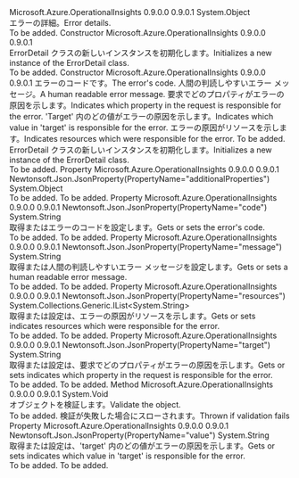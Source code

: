 <Type Name="ErrorDetail" FullName="Microsoft.Azure.OperationalInsights.Models.ErrorDetail">
  <TypeSignature Language="C#" Value="public class ErrorDetail" />
  <TypeSignature Language="ILAsm" Value=".class public auto ansi beforefieldinit ErrorDetail extends System.Object" />
  <TypeSignature Language="DocId" Value="T:Microsoft.Azure.OperationalInsights.Models.ErrorDetail" />
  <TypeSignature Language="VB.NET" Value="Public Class ErrorDetail" />
  <TypeSignature Language="F#" Value="type ErrorDetail = class" />
  <AssemblyInfo>
    <AssemblyName>Microsoft.Azure.OperationalInsights</AssemblyName>
    <AssemblyVersion>0.9.0.0</AssemblyVersion>
    <AssemblyVersion>0.9.0.1</AssemblyVersion>
  </AssemblyInfo>
  <Base>
    <BaseTypeName>System.Object</BaseTypeName>
  </Base>
  <Interfaces />
  <Docs>
    <summary>
            <span data-ttu-id="3a1d4-101">エラーの詳細。</span><span class="sxs-lookup"><span data-stu-id="3a1d4-101">Error details.</span></span>
            </summary>
    <remarks>To be added.</remarks>
  </Docs>
  <Members>
    <Member MemberName=".ctor">
      <MemberSignature Language="C#" Value="public ErrorDetail ();" />
      <MemberSignature Language="ILAsm" Value=".method public hidebysig specialname rtspecialname instance void .ctor() cil managed" />
      <MemberSignature Language="DocId" Value="M:Microsoft.Azure.OperationalInsights.Models.ErrorDetail.#ctor" />
      <MemberSignature Language="VB.NET" Value="Public Sub New ()" />
      <MemberType>Constructor</MemberType>
      <AssemblyInfo>
        <AssemblyName>Microsoft.Azure.OperationalInsights</AssemblyName>
        <AssemblyVersion>0.9.0.0</AssemblyVersion>
        <AssemblyVersion>0.9.0.1</AssemblyVersion>
      </AssemblyInfo>
      <Parameters />
      <Docs>
        <summary>
            <span data-ttu-id="3a1d4-102">ErrorDetail クラスの新しいインスタンスを初期化します。</span><span class="sxs-lookup"><span data-stu-id="3a1d4-102">Initializes a new instance of the ErrorDetail class.</span></span>
            </summary>
        <remarks>To be added.</remarks>
      </Docs>
    </Member>
    <Member MemberName=".ctor">
      <MemberSignature Language="C#" Value="public ErrorDetail (string code, string message, string target = null, string value = null, System.Collections.Generic.IList&lt;string&gt; resources = null, object additionalProperties = null);" />
      <MemberSignature Language="ILAsm" Value=".method public hidebysig specialname rtspecialname instance void .ctor(string code, string message, string target, string value, class System.Collections.Generic.IList`1&lt;string&gt; resources, object additionalProperties) cil managed" />
      <MemberSignature Language="DocId" Value="M:Microsoft.Azure.OperationalInsights.Models.ErrorDetail.#ctor(System.String,System.String,System.String,System.String,System.Collections.Generic.IList{System.String},System.Object)" />
      <MemberSignature Language="VB.NET" Value="Public Sub New (code As String, message As String, Optional target As String = null, Optional value As String = null, Optional resources As IList(Of String) = null, Optional additionalProperties As Object = null)" />
      <MemberSignature Language="F#" Value="new Microsoft.Azure.OperationalInsights.Models.ErrorDetail : string * string * string * string * System.Collections.Generic.IList&lt;string&gt; * obj -&gt; Microsoft.Azure.OperationalInsights.Models.ErrorDetail" Usage="new Microsoft.Azure.OperationalInsights.Models.ErrorDetail (code, message, target, value, resources, additionalProperties)" />
      <MemberType>Constructor</MemberType>
      <AssemblyInfo>
        <AssemblyName>Microsoft.Azure.OperationalInsights</AssemblyName>
        <AssemblyVersion>0.9.0.0</AssemblyVersion>
        <AssemblyVersion>0.9.0.1</AssemblyVersion>
      </AssemblyInfo>
      <Parameters>
        <Parameter Name="code" Type="System.String" />
        <Parameter Name="message" Type="System.String" />
        <Parameter Name="target" Type="System.String" />
        <Parameter Name="value" Type="System.String" />
        <Parameter Name="resources" Type="System.Collections.Generic.IList&lt;System.String&gt;" />
        <Parameter Name="additionalProperties" Type="System.Object" />
      </Parameters>
      <Docs>
        <param name="code"><span data-ttu-id="3a1d4-103">エラーのコードです。</span><span class="sxs-lookup"><span data-stu-id="3a1d4-103">The error's code.</span></span></param>
        <param name="message"><span data-ttu-id="3a1d4-104">人間の判読しやすいエラー メッセージ。</span><span class="sxs-lookup"><span data-stu-id="3a1d4-104">A human readable error message.</span></span></param>
        <param name="target"><span data-ttu-id="3a1d4-105">要求でどのプロパティがエラーの原因を示します。</span><span class="sxs-lookup"><span data-stu-id="3a1d4-105">Indicates which property in the request is responsible for the error.</span></span></param>
        <param name="value"><span data-ttu-id="3a1d4-106">'Target' 内のどの値がエラーの原因を示します。</span><span class="sxs-lookup"><span data-stu-id="3a1d4-106">Indicates which value in 'target' is responsible for the error.</span></span></param>
        <param name="resources"><span data-ttu-id="3a1d4-107">エラーの原因がリソースを示します。</span><span class="sxs-lookup"><span data-stu-id="3a1d4-107">Indicates resources which were responsible for the error.</span></span></param>
        <param name="additionalProperties">To be added.</param>
        <summary>
            <span data-ttu-id="3a1d4-108">ErrorDetail クラスの新しいインスタンスを初期化します。</span><span class="sxs-lookup"><span data-stu-id="3a1d4-108">Initializes a new instance of the ErrorDetail class.</span></span>
            </summary>
        <remarks>To be added.</remarks>
      </Docs>
    </Member>
    <Member MemberName="AdditionalProperties">
      <MemberSignature Language="C#" Value="public object AdditionalProperties { get; set; }" />
      <MemberSignature Language="ILAsm" Value=".property instance object AdditionalProperties" />
      <MemberSignature Language="DocId" Value="P:Microsoft.Azure.OperationalInsights.Models.ErrorDetail.AdditionalProperties" />
      <MemberSignature Language="VB.NET" Value="Public Property AdditionalProperties As Object" />
      <MemberSignature Language="F#" Value="member this.AdditionalProperties : obj with get, set" Usage="Microsoft.Azure.OperationalInsights.Models.ErrorDetail.AdditionalProperties" />
      <MemberType>Property</MemberType>
      <AssemblyInfo>
        <AssemblyName>Microsoft.Azure.OperationalInsights</AssemblyName>
        <AssemblyVersion>0.9.0.0</AssemblyVersion>
        <AssemblyVersion>0.9.0.1</AssemblyVersion>
      </AssemblyInfo>
      <Attributes>
        <Attribute>
          <AttributeName>Newtonsoft.Json.JsonProperty(PropertyName="additionalProperties")</AttributeName>
        </Attribute>
      </Attributes>
      <ReturnValue>
        <ReturnType>System.Object</ReturnType>
      </ReturnValue>
      <Docs>
        <summary />
        <value>To be added.</value>
        <remarks>To be added.</remarks>
      </Docs>
    </Member>
    <Member MemberName="Code">
      <MemberSignature Language="C#" Value="public string Code { get; set; }" />
      <MemberSignature Language="ILAsm" Value=".property instance string Code" />
      <MemberSignature Language="DocId" Value="P:Microsoft.Azure.OperationalInsights.Models.ErrorDetail.Code" />
      <MemberSignature Language="VB.NET" Value="Public Property Code As String" />
      <MemberSignature Language="F#" Value="member this.Code : string with get, set" Usage="Microsoft.Azure.OperationalInsights.Models.ErrorDetail.Code" />
      <MemberType>Property</MemberType>
      <AssemblyInfo>
        <AssemblyName>Microsoft.Azure.OperationalInsights</AssemblyName>
        <AssemblyVersion>0.9.0.0</AssemblyVersion>
        <AssemblyVersion>0.9.0.1</AssemblyVersion>
      </AssemblyInfo>
      <Attributes>
        <Attribute>
          <AttributeName>Newtonsoft.Json.JsonProperty(PropertyName="code")</AttributeName>
        </Attribute>
      </Attributes>
      <ReturnValue>
        <ReturnType>System.String</ReturnType>
      </ReturnValue>
      <Docs>
        <summary>
            <span data-ttu-id="3a1d4-109">取得またはエラーのコードを設定します。</span><span class="sxs-lookup"><span data-stu-id="3a1d4-109">Gets or sets the error's code.</span></span>
            </summary>
        <value>To be added.</value>
        <remarks>To be added.</remarks>
      </Docs>
    </Member>
    <Member MemberName="Message">
      <MemberSignature Language="C#" Value="public string Message { get; set; }" />
      <MemberSignature Language="ILAsm" Value=".property instance string Message" />
      <MemberSignature Language="DocId" Value="P:Microsoft.Azure.OperationalInsights.Models.ErrorDetail.Message" />
      <MemberSignature Language="VB.NET" Value="Public Property Message As String" />
      <MemberSignature Language="F#" Value="member this.Message : string with get, set" Usage="Microsoft.Azure.OperationalInsights.Models.ErrorDetail.Message" />
      <MemberType>Property</MemberType>
      <AssemblyInfo>
        <AssemblyName>Microsoft.Azure.OperationalInsights</AssemblyName>
        <AssemblyVersion>0.9.0.0</AssemblyVersion>
        <AssemblyVersion>0.9.0.1</AssemblyVersion>
      </AssemblyInfo>
      <Attributes>
        <Attribute>
          <AttributeName>Newtonsoft.Json.JsonProperty(PropertyName="message")</AttributeName>
        </Attribute>
      </Attributes>
      <ReturnValue>
        <ReturnType>System.String</ReturnType>
      </ReturnValue>
      <Docs>
        <summary>
            <span data-ttu-id="3a1d4-110">取得または人間の判読しやすいエラー メッセージを設定します。</span><span class="sxs-lookup"><span data-stu-id="3a1d4-110">Gets or sets a human readable error message.</span></span>
            </summary>
        <value>To be added.</value>
        <remarks>To be added.</remarks>
      </Docs>
    </Member>
    <Member MemberName="Resources">
      <MemberSignature Language="C#" Value="public System.Collections.Generic.IList&lt;string&gt; Resources { get; set; }" />
      <MemberSignature Language="ILAsm" Value=".property instance class System.Collections.Generic.IList`1&lt;string&gt; Resources" />
      <MemberSignature Language="DocId" Value="P:Microsoft.Azure.OperationalInsights.Models.ErrorDetail.Resources" />
      <MemberSignature Language="VB.NET" Value="Public Property Resources As IList(Of String)" />
      <MemberSignature Language="F#" Value="member this.Resources : System.Collections.Generic.IList&lt;string&gt; with get, set" Usage="Microsoft.Azure.OperationalInsights.Models.ErrorDetail.Resources" />
      <MemberType>Property</MemberType>
      <AssemblyInfo>
        <AssemblyName>Microsoft.Azure.OperationalInsights</AssemblyName>
        <AssemblyVersion>0.9.0.0</AssemblyVersion>
        <AssemblyVersion>0.9.0.1</AssemblyVersion>
      </AssemblyInfo>
      <Attributes>
        <Attribute>
          <AttributeName>Newtonsoft.Json.JsonProperty(PropertyName="resources")</AttributeName>
        </Attribute>
      </Attributes>
      <ReturnValue>
        <ReturnType>System.Collections.Generic.IList&lt;System.String&gt;</ReturnType>
      </ReturnValue>
      <Docs>
        <summary>
            <span data-ttu-id="3a1d4-111">取得または設定は、エラーの原因がリソースを示します。</span><span class="sxs-lookup"><span data-stu-id="3a1d4-111">Gets or sets indicates resources which were responsible for the error.</span></span>
            </summary>
        <value>To be added.</value>
        <remarks>To be added.</remarks>
      </Docs>
    </Member>
    <Member MemberName="Target">
      <MemberSignature Language="C#" Value="public string Target { get; set; }" />
      <MemberSignature Language="ILAsm" Value=".property instance string Target" />
      <MemberSignature Language="DocId" Value="P:Microsoft.Azure.OperationalInsights.Models.ErrorDetail.Target" />
      <MemberSignature Language="VB.NET" Value="Public Property Target As String" />
      <MemberSignature Language="F#" Value="member this.Target : string with get, set" Usage="Microsoft.Azure.OperationalInsights.Models.ErrorDetail.Target" />
      <MemberType>Property</MemberType>
      <AssemblyInfo>
        <AssemblyName>Microsoft.Azure.OperationalInsights</AssemblyName>
        <AssemblyVersion>0.9.0.0</AssemblyVersion>
        <AssemblyVersion>0.9.0.1</AssemblyVersion>
      </AssemblyInfo>
      <Attributes>
        <Attribute>
          <AttributeName>Newtonsoft.Json.JsonProperty(PropertyName="target")</AttributeName>
        </Attribute>
      </Attributes>
      <ReturnValue>
        <ReturnType>System.String</ReturnType>
      </ReturnValue>
      <Docs>
        <summary>
            <span data-ttu-id="3a1d4-112">取得または設定は、要求でどのプロパティがエラーの原因を示します。</span><span class="sxs-lookup"><span data-stu-id="3a1d4-112">Gets or sets indicates which property in the request is responsible for the error.</span></span>
            </summary>
        <value>To be added.</value>
        <remarks>To be added.</remarks>
      </Docs>
    </Member>
    <Member MemberName="Validate">
      <MemberSignature Language="C#" Value="public virtual void Validate ();" />
      <MemberSignature Language="ILAsm" Value=".method public hidebysig newslot virtual instance void Validate() cil managed" />
      <MemberSignature Language="DocId" Value="M:Microsoft.Azure.OperationalInsights.Models.ErrorDetail.Validate" />
      <MemberSignature Language="VB.NET" Value="Public Overridable Sub Validate ()" />
      <MemberSignature Language="F#" Value="abstract member Validate : unit -&gt; unit&#xA;override this.Validate : unit -&gt; unit" Usage="errorDetail.Validate " />
      <MemberType>Method</MemberType>
      <AssemblyInfo>
        <AssemblyName>Microsoft.Azure.OperationalInsights</AssemblyName>
        <AssemblyVersion>0.9.0.0</AssemblyVersion>
        <AssemblyVersion>0.9.0.1</AssemblyVersion>
      </AssemblyInfo>
      <ReturnValue>
        <ReturnType>System.Void</ReturnType>
      </ReturnValue>
      <Parameters />
      <Docs>
        <summary>
            <span data-ttu-id="3a1d4-113">オブジェクトを検証します。</span><span class="sxs-lookup"><span data-stu-id="3a1d4-113">Validate the object.</span></span>
            </summary>
        <remarks>To be added.</remarks>
        <exception cref="T:Microsoft.Rest.ValidationException">
            <span data-ttu-id="3a1d4-114">検証が失敗した場合にスローされます。</span><span class="sxs-lookup"><span data-stu-id="3a1d4-114">Thrown if validation fails</span></span>
            </exception>
      </Docs>
    </Member>
    <Member MemberName="Value">
      <MemberSignature Language="C#" Value="public string Value { get; set; }" />
      <MemberSignature Language="ILAsm" Value=".property instance string Value" />
      <MemberSignature Language="DocId" Value="P:Microsoft.Azure.OperationalInsights.Models.ErrorDetail.Value" />
      <MemberSignature Language="VB.NET" Value="Public Property Value As String" />
      <MemberSignature Language="F#" Value="member this.Value : string with get, set" Usage="Microsoft.Azure.OperationalInsights.Models.ErrorDetail.Value" />
      <MemberType>Property</MemberType>
      <AssemblyInfo>
        <AssemblyName>Microsoft.Azure.OperationalInsights</AssemblyName>
        <AssemblyVersion>0.9.0.0</AssemblyVersion>
        <AssemblyVersion>0.9.0.1</AssemblyVersion>
      </AssemblyInfo>
      <Attributes>
        <Attribute>
          <AttributeName>Newtonsoft.Json.JsonProperty(PropertyName="value")</AttributeName>
        </Attribute>
      </Attributes>
      <ReturnValue>
        <ReturnType>System.String</ReturnType>
      </ReturnValue>
      <Docs>
        <summary>
            <span data-ttu-id="3a1d4-115">取得または設定は、'target' 内のどの値がエラーの原因を示します。</span><span class="sxs-lookup"><span data-stu-id="3a1d4-115">Gets or sets indicates which value in 'target' is responsible for the error.</span></span>
            </summary>
        <value>To be added.</value>
        <remarks>To be added.</remarks>
      </Docs>
    </Member>
  </Members>
</Type>